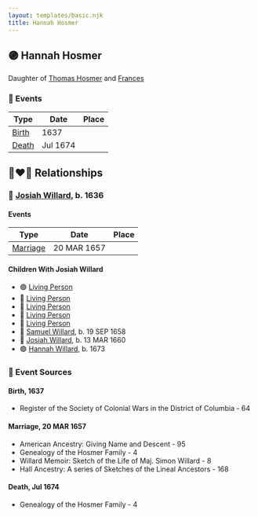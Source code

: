 ```yaml
---
layout: templates/basic.njk
title: Hannah Hosmer
---
```

## 🟣 Hannah Hosmer

Daughter of [Thomas Hosmer](/people/7/70805658) and [Frances ](/people/1/15178620)

### 📆 Events

Type | Date | Place
------ | ------ | ------
[Birth](#event-event-3) | 1637 |
[Death](#event-event-4) | Jul 1674 |

## 👩‍❤️‍👨 Relationships

### 🔵 [Josiah Willard](/people/5/55775674), b. 1636

#### Events

Type | Date | Place
------ | ------ | ------
[Marriage](#event-family-0-event-0) | 20 MAR 1657 |
#### Children With Josiah Willard
* 🟣 [Living Person](/people/2/27216875)
* 🔵 [Living Person](/people/2/25833079)
* 🔵 [Living Person](/people/6/61327134)
* 🔵 [Living Person](/people/9/99257872)
* 🔵 [Living Person](/people/4/49277572)
* 🔵 [Samuel Willard](/people/5/55389376), b. 19 SEP 1658
* 🔵 [Josiah Willard](/people/3/32045392), b. 13 MAR 1660
* 🟣 [Hannah Willard](/people/8/87282882), b. 1673
### 📰 Event Sources

#### <a id="event-event-3"></a> Birth, 1637
* Register of the Society of Colonial Wars in the District of Columbia  - 64

#### <a id="event-family-0-event-0"></a> Marriage, 20 MAR 1657
* American Ancestry: Giving Name and Descent  - 95
* Genealogy of the Hosmer Family  - 4
* Willard Memoir: Sketch of the Life of Maj. Simon Willard  - 8
* Hall Ancestry: A series of Sketches of the Lineal Ancestors  - 168
#### <a id="event-event-4"></a> Death, Jul 1674
* Genealogy of the Hosmer Family  - 4
